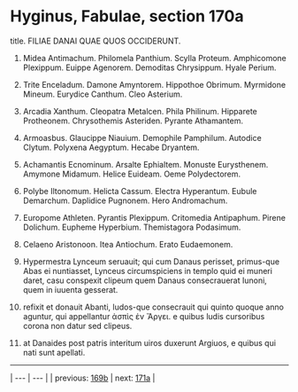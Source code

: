 # Hyginus, Fabulae, section 170a

title. FILIAE DANAI QUAE QUOS OCCIDERUNT.



1. Midea Antimachum. Philomela Panthium. Scylla Proteum. Amphicomone Plexippum. Euippe Agenorem. Demoditas Chrysippum. Hyale Perium.



2. Trite Enceladum. Damone Amyntorem. Hippothoe Obrimum. Myrmidone Mineum. Eurydice Canthum. Cleo Asterium.



3. Arcadia Xanthum. Cleopatra Metalcen. Phila Philinum. Hipparete Protheonem. Chrysothemis Asteriden. Pyrante Athamantem.



4. Armoasbus. Glaucippe Niauium. Demophile Pamphilum. Autodice Clytum. Polyxena Aegyptum. Hecabe Dryantem.



5. Achamantis Ecnominum. Arsalte Ephialtem. Monuste Eurysthenem. Amymone Midamum. Helice Euideam. Oeme Polydectorem.



6. Polybe Iltonomum. Helicta Cassum. Electra Hyperantum. Eubule Demarchum. Daplidice Pugnonem. Hero Andromachum.



7. Europome Athleten. Pyrantis Plexippum. Critomedia Antipaphum. Pirene Dolichum. Eupheme Hyperbium. Themistagora Podasimum.



8. Celaeno Aristonoon. Itea Antiochum. Erato Eudaemonem.



9. Hypermestra Lynceum seruauit; qui cum Danaus perisset, primus-que Abas ei nuntiasset, Lynceus circumspiciens in templo quid ei muneri daret, casu conspexit clipeum quem Danaus consecrauerat Iunoni, quem in iuuenta gesserat.



10. refixit et donauit Abanti, ludos-que consecrauit qui quinto quoque anno aguntur, qui appellantur ἀσπὶς ἐν Ἄργει. e quibus ludis cursoribus corona non datur sed clipeus.



11. at Danaides post patris interitum uiros duxerunt Argiuos, e quibus qui nati sunt apellati.



---

| --- | --- |
| previous: [169b](../169b/) | next: [171a](../171a/) |